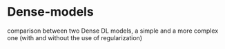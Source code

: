 # Dense-models
comparison between two Dense DL models, a simple and a more complex one (with and without the use of regularization)
